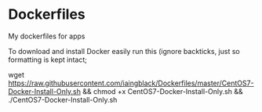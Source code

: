# Dockerfiles
My dockerfiles for apps

To download and install Docker easily run this (ignore backticks, just so formatting is kept intact;

wget https://raw.githubusercontent.com/iaingblack/Dockerfiles/master/CentOS7-Docker-Install-Only.sh && chmod +x CentOS7-Docker-Install-Only.sh && ./CentOS7-Docker-Install-Only.sh
